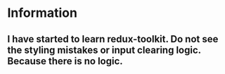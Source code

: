 # Information

## I have started to learn redux-toolkit. Do not see the styling mistakes or input clearing logic. Because there is no logic.
